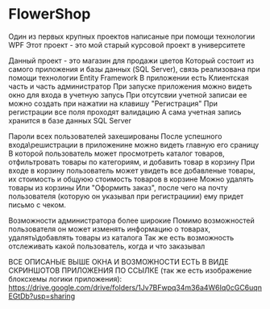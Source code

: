 # FlowerShop
Один из первых крупных проектов написаные при помощи технологии WPF
Этот проект - это мой старый курсовой проект в университете

Данный проект - это магазин для продажи цветов
Который состоит из самого приложения и базы данных (SQL Server), связь реализована при помощи технологии Entity Framework
В приложении есть Клиентская часть и часть администратор
При запуске приложения можно видеть окно для входа в учетную запусь
При отсутсвии учетной записаи ее можно создать при нажатии на клавишу "Регистрация"
При регистрации все поля проходят валидацию
А сама учетная запись хранится в базе данных SQL Server


Пароли всех пользователей захешированы
После успешного входа\решистрации в приложенине можно видеть главную его сраницу
В которой пользователь может просмотреть каталог товаров, отфильтровать товары по категориям, и добавить товар в корзину
При входе в корзину пользователь может увидеть все добавленые товары, их стоимость и общуюю стоимость товаров в корзине
Можно удалять товары из корзины
Или "Оформить заказ", после чего на почту пользователя (которую он указывал при регистрациии) ему придет письмо с чеком.

Возможности администратора более широкие
Помимо возможностей пользователя он может изменять информацию о товарах, удалять\добавлять товары из каталога
Так же есть возможность отслеживать какой пользователь, когда и что заказывал

ВСЕ ОПИСАНЫЕ ВЫШЕ ОКНА И ВОЗМОЖНОСТИ ЕСТЬ В ВИДЕ СКРИНШОТОВ ПРИЛОЖЕНИЯ ПО ССЫЛКЕ (так же есть изображение блоксхемы логики приложения):
https://drive.google.com/drive/folders/1Jv7BFwpq34m36a4W6Iq0cGC6uqnEGtDb?usp=sharing
